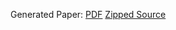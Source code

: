 Generated Paper: [PDF](https://jncraton.github.io/glitch-case-studies/main.pdf) [Zipped Source](https://jncraton.github.io/glitch-case-studies/paper.zip)